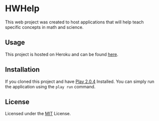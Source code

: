 # HWHelp
This web project was created to host applications that will help teach specific concepts in math and science.

## Usage
This project is hosted on Heroku and can be found [here](https://www.google.com).

## Installation
If you cloned this project and have [Play 2.0.4](https://www.playframework.com/download) Installed. You can simply run the application using the `play run` command.

## License
Licensed under the [MIT](LICENSE.txt) License.